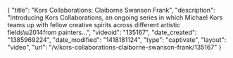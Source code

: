 {
    "title": "Kors Collaborations: Claiborne Swanson Frank",
    "description": "Introducing Kors Collaborations, an ongoing series in which Michael Kors teams up with fellow creative spirits across different artistic fields\u2014from painters...",
    "videoid": "135167",
    "date_created": "1385969224",
    "date_modified": "1418181124",
    "type": "captivate",
    "layout": "video",
    "url": "\/v\/kors-collaborations-claiborne-swanson-frank\/135167"
}